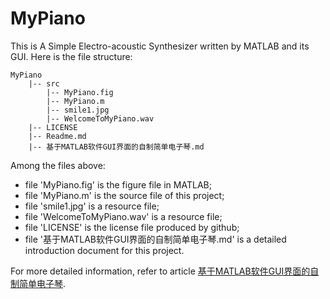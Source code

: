 # MyPiano

This is A Simple Electro-acoustic Synthesizer written by MATLAB and its GUI. Here is the file structure:

```
MyPiano
    |-- src
        |-- MyPiano.fig
        |-- MyPiano.m
        |-- smile1.jpg
        |-- WelcomeToMyPiano.wav
    |-- LICENSE
    |-- Readme.md
    |-- 基于MATLAB软件GUI界面的自制简单电子琴.md
```
Among the files above:
- file 'MyPiano.fig' is the figure file in MATLAB;
- file 'MyPiano.m' is the source file of this project;
- file 'smile1.jpg' is a resource file;
- file 'WelcomeToMyPiano.wav' is a resource file;
- file 'LICENSE' is the license file produced by github;
- file '基于MATLAB软件GUI界面的自制简单电子琴.md' is a detailed introduction document for this project. 

For more detailed information, refer to article [基于MATLAB软件GUI界面的自制简单电子琴](https://github.com/chentianyangWHU/MyPiano/blob/master/%E5%9F%BA%E4%BA%8EMATLAB%E8%BD%AF%E4%BB%B6GUI%E7%95%8C%E9%9D%A2%E7%9A%84%E8%87%AA%E5%88%B6%E7%AE%80%E5%8D%95%E7%94%B5%E5%AD%90%E7%90%B4.md).
